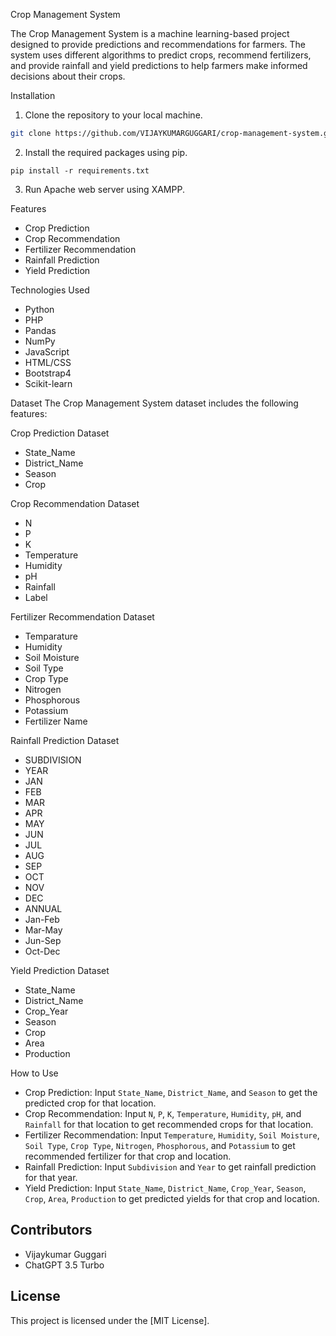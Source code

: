 Crop Management System

The Crop Management System is a machine learning-based project designed to provide predictions and recommendations for farmers. The system uses different algorithms to predict crops, recommend fertilizers, and provide rainfall and yield predictions to help farmers make informed decisions about their crops.

Installation

1. Clone the repository to your local machine.
```bash
git clone https://github.com/VIJAYKUMARGUGGARI/crop-management-system.git
```
2. Install the required packages using pip.
```
pip install -r requirements.txt
```
3. Run Apache web server using XAMPP.

Features
- Crop Prediction
- Crop Recommendation
- Fertilizer Recommendation
- Rainfall Prediction
- Yield Prediction

Technologies Used
- Python
- PHP
- Pandas
- NumPy
- JavaScript
- HTML/CSS
- Bootstrap4
- Scikit-learn

Dataset
The Crop Management System dataset includes the following features:

Crop Prediction Dataset
- State_Name
- District_Name
- Season
- Crop

 Crop Recommendation Dataset
- N
- P
- K
- Temperature
- Humidity
- pH
- Rainfall
- Label

 Fertilizer Recommendation Dataset
- Temparature
- Humidity
- Soil Moisture
- Soil Type
- Crop Type
- Nitrogen
- Phosphorous
- Potassium
- Fertilizer Name

Rainfall Prediction Dataset
- SUBDIVISION
- YEAR
- JAN
- FEB
- MAR
- APR
- MAY
- JUN
- JUL
- AUG
- SEP
- OCT
- NOV
- DEC
- ANNUAL
- Jan-Feb
- Mar-May
- Jun-Sep
- Oct-Dec

Yield Prediction Dataset
- State_Name
- District_Name
- Crop_Year
- Season
- Crop
- Area
- Production

How to Use
- Crop Prediction: Input `State_Name`, `District_Name`, and `Season` to get the predicted crop for that location.
- Crop Recommendation: Input `N`, `P`, `K`, `Temperature`, `Humidity`, `pH`, and `Rainfall` for that location to get recommended crops for that location.
- Fertilizer Recommendation: Input `Temperature`, `Humidity`, `Soil Moisture`, `Soil Type`, `Crop Type`, `Nitrogen`, `Phosphorous`, and `Potassium` to get recommended fertilizer for that crop and location.
- Rainfall Prediction: Input `Subdivision` and `Year` to get rainfall prediction for that year.
- Yield Prediction: Input `State_Name`, `District_Name`, `Crop_Year`, `Season`, `Crop`, `Area`, `Production` to get predicted yields for that crop and location.

## Contributors
- Vijaykumar Guggari
- ChatGPT 3.5 Turbo

## License
This project is licensed under the [MIT License].
